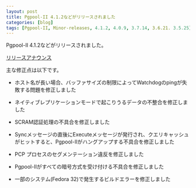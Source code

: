 ```yaml
---
layout: post
title: Pgpool-II 4.1.2などがリリースされました
categories: [blog]
tags: [Pgpool-II, Minor-releases, 4.1.2, 4.0.9, 3.7.14, 3.6.21. 3.5.25]
---
```

Pgpool-II 4.1.2などがリリースされました。

[リリースアナウンス](https://pgpool.net/mediawiki/index.php/Main_Page#Pgpool-II_4.1.2.2C_4.0.9.2C_3.7.14.2C_3.6.21_and_3.5.25_officially_released_.282020.2F05.2F21.29)

主な修正点は以下です。

- ホスト名が長い場合、バッファサイズの制限によってWatchdogのpingが失敗する問題を修正しました

- ネイティブレプリケーションモードで起こりうるデータの不整合を修正しました

- SCRAM認証処理の不具合を修正しました

- Syncメッセージの直後にExecuteメッセージが発行され、クエリキャッシュがヒットすると、Pgpool-IIがハングアップする不具合を修正しました

- PCP プロセスのセグメンテーション違反を修正しました

- Pgpool-IIがすべての暗号方式を受け付ける不具合を修正しました

- 一部のシステム(Fedora 32)で発生するビルドエラーを修正しました
